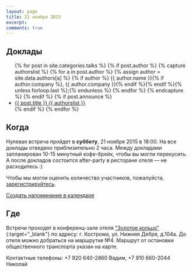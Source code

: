 ```yaml
---
layout: page
title: 21 ноября 2015
excerpt: 
comments: true
---
```


Доклады
-------

<ul class="post-list">
{% for post in site.categories.talks %}
  {% if post.author %}
    {% capture authorslist %}
      {% for a in post.author %}
        {% assign author = site.data.authors[a] %}
        {% if author %} {{ author.name }}{% if author.company %}, {{ author.company }}{% endif %}{% endif %}{% unless forloop.last %};{% endunless %}
      {% endfor %}
    {% endcapture %}
  {% endif %}
  {% if post.announce %}
  <li><a href="{{ site.url }}{{ post.url }}">{{ post.title }} {{ authorslist }}</a></li>
  {% endif %}
{% endfor %}
</ul>

Когда
-----

Нулевая встреча пройдет в **субботу**, 21 ноября 2015 в 18:00.
На все доклады отведено приблизительно 2 часа.
Между докладами запланирован 10-15 минутный кофе-брейк, чтобы вы могли перекусить.
А после докладов состоится after-party в ресторане отеля — не расходитесь :)

Чтобы мы могли оценить количество участников, пожалуйста, [зарегистрируйтесь][register].

<p><a class="fa fa-calendar" href="webcal://kosbackend.hub44.net/register/kosbackend.ics"> Создать напоминание в календаре</a></p>

Где
---

Встречи проходят в конференц-зале отеля ["Золотое кольцо"][hotel-ring]{:target="_blank"} по адресу: г. Кострома, ул. Нижняя Дебря, д.104а.
До отеля можно добраться на маршрутке №4. Маршрут от остановки общественного транспорта указан на карте.

Контактные телефоны: +7 920 640-2860 Вадим, +7 910 660-2044 Николай

<script type="text/javascript" charset="utf-8" src="//api-maps.yandex.ru/services/constructor/1.0/js/?sid=D_FAZaSMO4OggLeG6imnrClLom5cO5Ww&height=450"></script>

<!--
<ul class="post-list">
{% for post in site.posts limit:10 %} 
  <li><article><a href="{{ site.url }}{{ post.url }}">{{ post.title }} <span class="entry-date"><time datetime="{{ post.date | date_to_xmlschema }}">{{ post.date | date: "%B %d, %Y" }}</time></span></a></article></li>
{% endfor %}
</ul>
-->

[register]: /register/
[tensor]: http://tensor.ru/
[hotel-ring]: http://www.kostroma-goldenring.ru/contacts/
[speakers]: /speakers/
[vote-oleg]: /blog/generators-or-gpu/
[vote-pavel]: /blog/derby-or-loadspeed/
